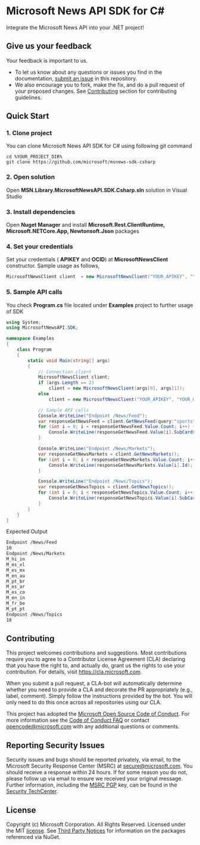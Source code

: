 # Microsoft News API SDK for C#
Integrate the Microsoft News API into your .NET project!

## Give us your feedback
Your feedback is important to us.

- To let us know about any questions or issues you find in the documentation, [submit an issue](https://github.com/microsoft/msnews-sdk-csharp/issues) in this repository.
- We also encourage you to fork, make the fix, and do a pull request of your proposed changes. See [Contributing](##Contributing) section for contributing guidelines.

## Quick Start
### 1. Clone project 
You can clone Microsoft News API SDK for C# using following git command
```shell
cd %YOUR_PROJECT_DIR%
git clone https://github.com/microsoft/msnews-sdk-csharp
```
### 2. Open solution
Open **MSN.Library.MicrosoftNewsAPI.SDK.Csharp.sln** solution in Visual Studio
### 3. Install dependencies
Open **Nuget Manager** and install **Microsoft.Rest.ClientRuntime, Microsoft.NETCore.App, Newtonsoft.Json** packages
### 4. Set your credentials
Set your credentials ( **APIKEY** and **OCID**) at **MicrosoftNewsClient** constructor.
Sample usage as follows,
```csharp
MicrosoftNewsClient client  = new MicrosoftNewsClient("YOUR_APIKEY", "YOUR_OCID");
```
### 5. Sample API calls
You check **Program.cs** file located under **Examples** project to further usage of SDK
```csharp
using System;
using MicrosoftNewsAPI.SDK;

namespace Examples
{
    class Program
    {
        static void Main(string[] args)
        {
            // Connection client
            MicrosoftNewsClient client;
            if (args.Length == 2)
                client = new MicrosoftNewsClient(args[0], args[1]);
            else
                client = new MicrosoftNewsClient("YOUR_APIKEY", "YOUR_OCID");

            // Sample API calls
            Console.WriteLine("Endpoint /News/Feed");
            var responseGetNewsFeed = client.GetNewsFeed(query:"sports",nextPageCount:20);
            for (int i = 0; i < responseGetNewsFeed.Value.Count; i++) {
                Console.WriteLine(responseGetNewsFeed.Value[i].SubCards.Count);
            }

            Console.WriteLine("Endpoint /News/Markets");
            var responseGetNewsMarkets = client.GetNewsMarkets();
            for (int i = 0; i < responseGetNewsMarkets.Value.Count; i++) {
                Console.WriteLine(responseGetNewsMarkets.Value[i].Id);
            }

            Console.WriteLine("Endpoint /News/Topics");
            var responseGetNewsTopics = client.GetNewsTopics();
            for (int i = 0; i < responseGetNewsTopics.Value.Count; i++) {
                Console.WriteLine(responseGetNewsTopics.Value[i].SubCards.Count);
            }
        }
    }
}

```
Expected Output
```bash
Endpoint /News/Feed
10
Endpoint /News/Markets
M_hi_in
M_es_xl
M_es_mx
M_en_au
M_pt_br
M_es_ar
M_es_co
M_en_in
M_fr_be
M_pt_pt
Endpoint /News/Topics
10
```

## Contributing
This project welcomes contributions and suggestions. Most contributions require you to
agree to a Contributor License Agreement (CLA) declaring that you have the right to,
and actually do, grant us the rights to use your contribution. For details, visit
https://cla.microsoft.com.

When you submit a pull request, a CLA-bot will automatically determine whether you need
to provide a CLA and decorate the PR appropriately (e.g., label, comment). Simply follow the
instructions provided by the bot. You will only need to do this once across all repositories using our CLA.

This project has adopted the [Microsoft Open Source Code of Conduct](https://opensource.microsoft.com/codeofconduct/).
For more information see the [Code of Conduct FAQ](https://opensource.microsoft.com/codeofconduct/faq/)
or contact [opencode@microsoft.com](mailto:opencode@microsoft.com) with any additional questions or comments.

## Reporting Security Issues
Security issues and bugs should be reported privately, via email, to the Microsoft Security
Response Center (MSRC) at [secure@microsoft.com](mailto:secure@microsoft.com). You should
receive a response within 24 hours. If for some reason you do not, please follow up via
email to ensure we received your original message. Further information, including the
[MSRC PGP](https://technet.microsoft.com/en-us/security/dn606155) key, can be found in
the [Security TechCenter](https://technet.microsoft.com/en-us/security/default).

## License
Copyright (c) Microsoft Corporation. All Rights Reserved. Licensed under the MIT [license](License.txt). See [Third Party Notices](THIRD_PARTY_NOTICES) for information on the packages referenced via NuGet.